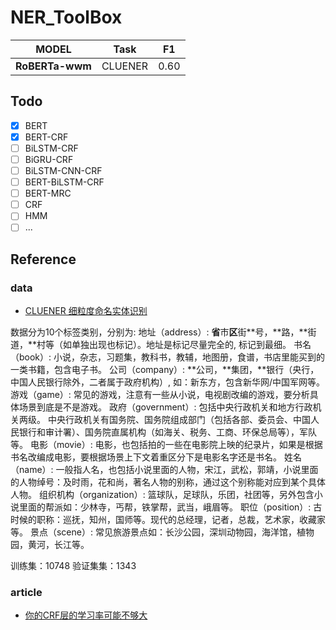 # NER_ToolBox

| MODEL            | Task    |    F1    |
| ---------------- | ------- |--------- |
| **RoBERTa-wwm**  | CLUENER |   0.60   | 


## Todo
- [x] BERT 
- [x] BERT-CRF
- [ ] BiLSTM-CRF
- [ ] BiGRU-CRF
- [ ] BiLSTM-CNN-CRF
- [ ] BERT-BiLSTM-CRF
- [ ] BERT-MRC
- [ ] CRF
- [ ] HMM
- [ ] ...

## Reference
### data
* [CLUENER 细粒度命名实体识别](https://github.com/CLUEbenchmark/CLUENER2020)

数据分为10个标签类别，分别为: 
地址（address）: **省**市**区**街**号，**路，**街道，**村等（如单独出现也标记）。地址是标记尽量完全的, 标记到最细。
书名（book）: 小说，杂志，习题集，教科书，教辅，地图册，食谱，书店里能买到的一类书籍，包含电子书。
公司（company）: **公司，**集团，**银行（央行，中国人民银行除外，二者属于政府机构）, 如：新东方，包含新华网/中国军网等。
游戏（game）: 常见的游戏，注意有一些从小说，电视剧改编的游戏，要分析具体场景到底是不是游戏。
政府（government）: 包括中央行政机关和地方行政机关两级。 中央行政机关有国务院、国务院组成部门（包括各部、委员会、中国人民银行和审计署）、国务院直属机构（如海关、税务、工商、环保总局等），军队等。
电影（movie）: 电影，也包括拍的一些在电影院上映的纪录片，如果是根据书名改编成电影，要根据场景上下文着重区分下是电影名字还是书名。
姓名（name）: 一般指人名，也包括小说里面的人物，宋江，武松，郭靖，小说里面的人物绰号：及时雨，花和尚，著名人物的别称，通过这个别称能对应到某个具体人物。
组织机构（organization）: 篮球队，足球队，乐团，社团等，另外包含小说里面的帮派如：少林寺，丐帮，铁掌帮，武当，峨眉等。
职位（position）: 古时候的职称：巡抚，知州，国师等。现代的总经理，记者，总裁，艺术家，收藏家等。
景点（scene）: 常见旅游景点如：长沙公园，深圳动物园，海洋馆，植物园，黄河，长江等。

训练集：10748
验证集集：1343

### article
* [你的CRF层的学习率可能不够大](https://kexue.fm/archives/7196)